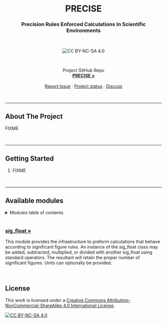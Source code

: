 <!-- PROJECT INTRO -->
<h1 align="center">PRECISE</h1>
<h3 align="center">Precision Rules Enforced Calculations In Scientific Environments</h3>

<br>

<div style="text-align:center;">

![CC BY-NC-SA 4.0][cc-by-nc-sa-shield]

</div>


<br>
  <p align="center">
    Project GitHub Repo
    <br />
    <a href="https://github.com/steph1111/PRECISE"><strong>PRECISE »</strong></a>
    <br />
    <br />
    <a href="https://github.com/steph1111/PRECISE/issues">Report Issue</a>
    ·
    <a href="https://github.com/steph1111/PRECISE/projects?query=is%3Aopen">Project status</a>
    ·
    <a href="https://github.com/steph1111/PRECISE/discussions">Discuss</a>
  </p>
</div>

<br>

<!-- ABOUT THE PROJECT -->

---
## About The Project
FIXME

<br>

<!-- GETTING STARTED -->

---
## Getting Started

1. FIXME 

<br>

<!-- USAGE -->

---
## Available modules
<!-- TABLE OF CONTENTS -->
<details>
  <summary>Modules table of contents</summary>
  <ol>
    <li><a href="#sig_float-">sig_float</a>
  </ol>
</details>
<br>

### [sig_float »](https://github.com/steph1111/PERCISE/tree/main/sig_float)

This module provides the infrastructure to preform calculations that behave according to significant figure rules. An instance of the sig_float class may be added, subtracted, multiplied, or divided with another sig_float using standard operators. The resultant will retain the proper number of significant figures. Units can optionally be provided.

<br>

## License

This work is licensed under a
[Creative Commons Attribution-NonCommercial-ShareAlike 4.0 International License][cc-by-nc-sa].

[![CC BY-NC-SA 4.0][cc-by-nc-sa-image]][cc-by-nc-sa]

[cc-by-nc-sa]: http://creativecommons.org/licenses/by-nc-sa/4.0/
[cc-by-nc-sa-image]: https://licensebuttons.net/l/by-nc-sa/4.0/88x31.png
[cc-by-nc-sa-shield]: https://img.shields.io/badge/License-CC%20BY--NC--SA%204.0-lightgrey.svg